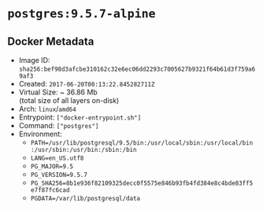 # `postgres:9.5.7-alpine`

## Docker Metadata

- Image ID: `sha256:bef98d3afcbe310162c32e6ec06dd2293c7005627b9321f64b61d3f759a69af3`
- Created: `2017-06-20T00:13:22.845282711Z`
- Virtual Size: ~ 36.86 Mb  
  (total size of all layers on-disk)
- Arch: `linux`/`amd64`
- Entrypoint: `["docker-entrypoint.sh"]`
- Command: `["postgres"]`
- Environment:
  - `PATH=/usr/lib/postgresql/9.5/bin:/usr/local/sbin:/usr/local/bin:/usr/sbin:/usr/bin:/sbin:/bin`
  - `LANG=en_US.utf8`
  - `PG_MAJOR=9.5`
  - `PG_VERSION=9.5.7`
  - `PG_SHA256=8b1e936f82109325decc0f5575e846b93fb4fd384e8c4bde83ff5e7f87fc6cad`
  - `PGDATA=/var/lib/postgresql/data`
